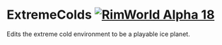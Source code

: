 # ExtremeColds [![RimWorld Alpha 18](https://img.shields.io/badge/RimWorld-Alpha%2018-brightgreen.svg)](http://rimworldgame.com/)

Edits the extreme cold environment to be a playable ice planet.